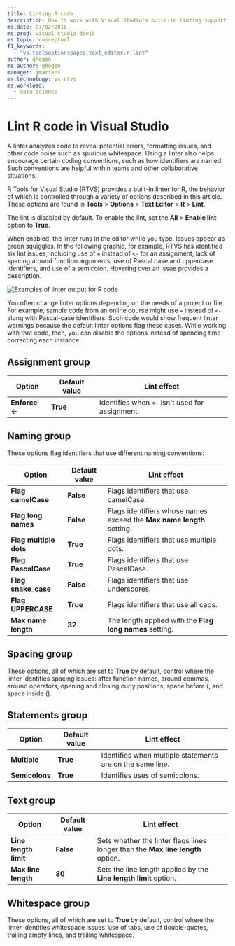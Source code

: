 ```yaml
---
title: Linting R code
description: How to work with Visual Studio's build-in linting support for R, including linter options.
ms.date: 07/02/2018
ms.prod: visual-studio-dev15
ms.topic: conceptual
f1_keywords:
  - "vs.toolsoptionspages.text_editor.r.lint"
author: ghogen
ms.author: ghogen
manager: jmartens
ms.technology: vs-rtvs
ms.workload:
  - data-science
---
```


# Lint R code in Visual Studio

A linter analyzes code to reveal potential errors, formatting issues, and other code noise such as spurious whitespace. Using a linter also helps encourage certain coding conventions, such as how identifiers are named. Such conventions are helpful within teams and other collaborative situations.

R Tools for Visual Studio (RTVS) provides a built-in linter for R, the behavior of which is controlled through a variety of options described in this article. These options are found in **Tools** > **Options** > **Text Editor** > **R** > **Lint**.

The lint is disabled by default. To enable the lint, set the **All** > **Enable lint** option to **True**.

When enabled, the linter runs in the editor while you type. Issues appear as green squiggles. In the following graphic, for example, RTVS has identified six lint issues, including use of `=` instead of `<-` for an assignment, lack of spacing around function arguments, use of Pascal case and uppercase identifiers, and use of a semicolon. Hovering over an issue provides a description.

![Examples of linter output for R code](media/linting-01.png)

You often change linter options depending on the needs of a project or file. For example, sample code from an online course might use `=` instead of `<-` along with Pascal-case identifiers. Such code would show frequent linter warnings because the default linter options flag these cases. While working with that code, then, you can disable the options instead of spending time correcting each instance.

## Assignment group

| Option | Default value | Lint effect |
| --- | --- | --- |
| **Enforce \<-** | **True** | Identifies when `<-` isn't used for assignment. |

## Naming group

These options flag identifiers that use different naming conventions:

| Option | Default value | Lint effect |
| --- | --- | --- |
| **Flag camelCase** | **False** | Flags identifiers that use camelCase. |
| **Flag long names** | **False** | Flags identifiers whose names exceed the **Max name length** setting. |
| **Flag multiple dots** | **True** | Flags identifiers that use multiple dots. |
| **Flag PascalCase** | **True** | Flags identifiers that use PascalCase. |
| **Flag snake_case** | **False** | Flags identifiers that use underscores. |
| **Flag UPPERCASE** | **True** | Flags identifiers that use all caps. |
| **Max name length** | **32** | The length applied with the **Flag long names** setting. |

## Spacing group

These options, all of which are set to **True** by default, control where the linter identifies spacing issues: after function names, around commas, around operators, opening and closing curly positions, space before (, and space inside ().

## Statements group

| Option | Default value | Lint effect |
| --- | --- | --- |
| **Multiple** | **True** | Identifies when multiple statements are on the same line. |
| **Semicolons** | **True** | Identifies uses of semicolons. |

## Text group

| Option | Default value | Lint effect |
| --- | --- | --- |
| **Line length limit** | **False** | Sets whether the linter flags lines longer than the **Max line length** option. |
| **Max line length** | **80** | Sets the line length applied by the **Line length limit** option. |

## Whitespace group

These options, all of which are set to **True** by default, control where the linter identifies whitespace issues: use of tabs, use of double-quotes, trailing empty lines, and trailing whitespace.